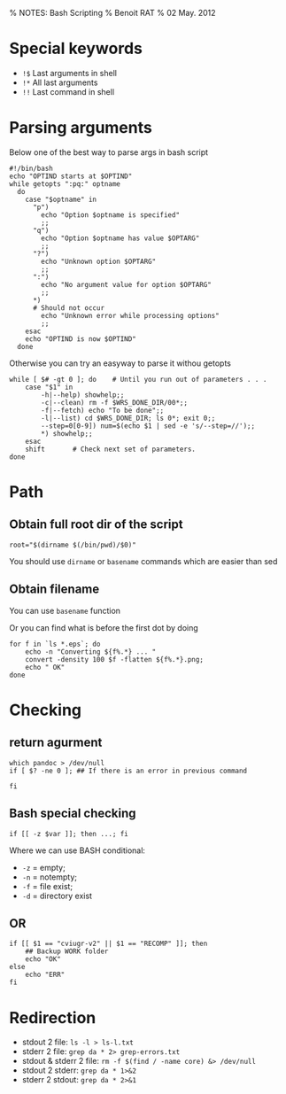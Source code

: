 % NOTES: Bash Scripting 
% Benoit RAT
% 02 May. 2012


Special keywords
=======================

* `!$` Last arguments in shell
* `!*` All last arguments
* `!!` Last command in shell



Parsing arguments
=======================

Below one of the best way to parse args in bash script

~~~~~~~~~~~~~{.bash}
#!/bin/bash
echo "OPTIND starts at $OPTIND"
while getopts ":pq:" optname
  do
    case "$optname" in
      "p")
        echo "Option $optname is specified"
        ;;
      "q")
        echo "Option $optname has value $OPTARG"
        ;;
      "?")
        echo "Unknown option $OPTARG"
        ;;
      ":")
        echo "No argument value for option $OPTARG"
        ;;
      *)
      # Should not occur
        echo "Unknown error while processing options"
        ;;
    esac
    echo "OPTIND is now $OPTIND"
  done
~~~~~~~~~~~~~~~~~~~~~~~~~~~~~~~~~~~~~~~~~~~

Otherwise you can try an easyway to parse it withou getopts

~~~~~~~~~~~~~{.bash}
while [ $# -gt 0 ]; do    # Until you run out of parameters . . .
	case "$1" in
		-h|--help) showhelp;;
		-c|--clean) rm -f $WRS_DONE_DIR/00*;;
		-f|--fetch) echo "To be done";;
		-l|--list) cd $WRS_DONE_DIR; ls 0*; exit 0;;
		--step=0[0-9]) num=$(echo $1 | sed -e 's/--step=//');;
		*) showhelp;;
	esac
	shift       # Check next set of parameters.
done
~~~~~~~~~~~~~~~~~~~~~~~~~~


Path
=====================

Obtain full root dir of the script
----------------------------------------------

	root="$(dirname $(/bin/pwd)/$0)" 

You should use `dirname` or `basename` commands which are easier than sed


Obtain filename
---------------------------------------------

You can use `basename` function 

Or you can find what is before the first dot by doing

~~~~~~~~~~~~~{.bash}
for f in `ls *.eps`; do
	echo -n "Converting ${f%.*} ... " 
    convert -density 100 $f -flatten ${f%.*}.png;
    echo " OK"
done
~~~~~~~~~~~~~~~~~~~~~~~~~~~~~~~~

Checking 
======================

return agurment
-------------------

	which pandoc > /dev/null
	if [ $? -ne 0 ]; ## If there is an error in previous command

	fi
	
Bash special checking
------------------------	
	
	if [[ -z $var ]]; then ...; fi 
	
Where we can use BASH conditional:

* `-z` = empty;
* `-n` = notempty;
* `-f` = file exist;
* `-d` = directory exist


OR
-------------------
	if [[ $1 == "cviugr-v2" || $1 == "RECOMP" ]]; then
		## Backup WORK folder
		echo "OK"
	else
		echo "ERR"
	fi


Redirection
===================

* stdout 2 file: 	`ls -l > ls-l.txt`
* stderr 2 file: 	`grep da * 2> grep-errors.txt`
* stdout & stderr 2 file:   `rm -f $(find / -name core) &> /dev/null` 
* stdout 2 stderr: 	`grep da * 1>&2`
* stderr 2 stdout: 	`grep da * 2>&1`




 
 
